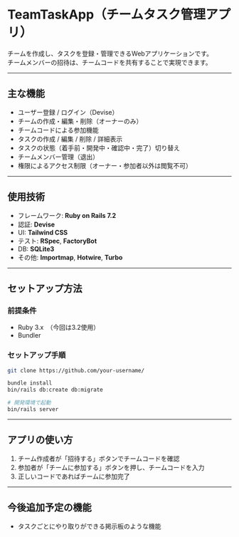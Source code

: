 # TeamTaskApp（チームタスク管理アプリ）

チームを作成し、タスクを登録・管理できるWebアプリケーションです。  
チームメンバーの招待は、チームコードを共有することで実現できます。

---

## 主な機能

- ユーザー登録 / ログイン（Devise）  
- チームの作成・編集・削除（オーナーのみ）  
- チームコードによる参加機能  
- タスクの作成 / 編集 / 削除 / 詳細表示  
- タスクの状態（着手前・開発中・確認中・完了）切り替え  
- チームメンバー管理（退出）  
- 権限によるアクセス制限（オーナー・参加者以外は閲覧不可）  

---

## 使用技術

- フレームワーク: **Ruby on Rails 7.2**  
- 認証: **Devise**  
- UI: **Tailwind CSS**  
- テスト: **RSpec**, **FactoryBot**  
- DB: **SQLite3**  
- その他: **Importmap**, **Hotwire**, **Turbo**  

---

## セットアップ方法

### 前提条件

- Ruby 3.x　（今回は3.2使用）
- Bundler  

### セットアップ手順

```bash
git clone https://github.com/your-username/

bundle install
bin/rails db:create db:migrate

# 開発環境で起動
bin/rails server
```

---

## アプリの使い方

1. チーム作成者が「招待する」ボタンでチームコードを確認  
2. 参加者が「チームに参加する」ボタンを押し、チームコードを入力  
3. 正しいコードであればチームに参加完了  

---

## 今後追加予定の機能

- タスクごとにやり取りができる掲示板のような機能

